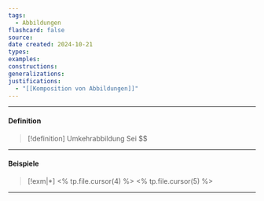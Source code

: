 ```yaml
---
tags:
  - Abbildungen
flashcard: false
source: 
date created: 2024-10-21
types: 
examples: 
constructions: 
generalizations: 
justifications:
  - "[[Komposition von Abbildungen]]"
---
```

***
#### Definition

> [!definition] Umkehrabbildung
> Sei $$

***
#### Beispiele

> [!exm|*] <% tp.file.cursor(4) %> 
> <% tp.file.cursor(5) %>

***
